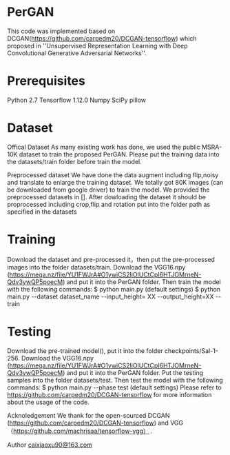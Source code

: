 # PerGAN
 
This code was implemented based on DCGAN(https://github.com/carpedm20/DCGAN-tensorflow) which proposed in ''Unsupervised Representation Learning with Deep Convolutional Generative Adversarial Networks''. 

# Prerequisites

Python 2.7 
Tensorflow 1.12.0
Numpy
SciPy
pillow

# Dataset

Offical Dataset
As many existing work has done, we used the public MSRA-10K dataset to train the proposed PerGAN. Please put the training data into the datasets/train folder before train the model.

Preprocessed dataset
We have done the data augment including flip,noisy and translate to enlarge the training dataset. We totally got 80K images (can be downloaded from google driver) to train the model. We provided the preprocessed datasets in []. After dowloading the dataset it should be proprocessed including crop,flip and rotation put into the folder path as specified in the datasets

# Training
Download the dataset and pre-processed it，then put the pre-processed images into the folder datasets/train.
Download the VGG16.npy (https://mega.nz/file/YU1FWJrA#O1ywiCS2IiOlUCtCpI6HTJOMrneN-Qdv3ywQP5poecM) and put it into the PerGAN folder.
Then train the model with the following commands:
$ python main.py  (default settings)
$ python main.py --dataset dataset_name --input_height= XX --output_height=XX --train 

# Testing
Download the pre-trained model(), put it into the folder checkpoints/Sal-1-256.
Download the VGG16.npy (https://mega.nz/file/YU1FWJrA#O1ywiCS2IiOlUCtCpI6HTJOMrneN-Qdv3ywQP5poecM) and put it into the PerGAN folder.
Put the testing samples into the folder datasets/test.
Then test the model with the following commands:
$ python main.py --phase test (default settings)
Please refer to  https://github.com/carpedm20/DCGAN-tensorflow for more information about the usage of the code.


Acknoledgement
We thank for the open-sourced DCGAN (https://github.com/carpedm20/DCGAN-tensorflow) and VGG （https://github.com/machrisaa/tensorflow-vgg） .

Author
caixiaoxu90@163.com
